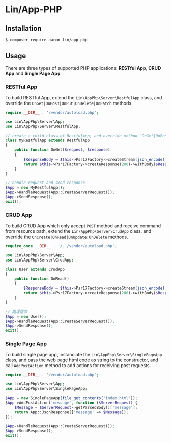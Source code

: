 # Lin/App-PHP

## Installation

```bash
$ composer require aaron-lin/app-php
```

## Usage

There are three types of supported PHP applications: **RESTful App**, **CRUD App** and **Single Page App**.


### RESTful App

To build RESTful App, extend the `Lin\AppPhp\Server\RestfulApp` class, and override the `OnGet|OnPost|OnPut|OnDelete|OnPatch` methods.

```php
require __DIR__ . '/vendor/autoload.php';

use Lin\AppPhp\Server\App;
use Lin\AppPhp\Server\RestfulApp;

// create a child class of RestfulApp, and override method `OnGet|OnPost|OnPut|OnDelete|OnPatch`
class MyRestfulApp extends RestfulApp
{
    public function OnGet($request, $response)
    {
        $ResponseBody = $this->Psr17Factory->createStream(json_encode(['message' => 'Hello World']));
        return $this->Psr17Factory->createResponse(200)->withBody($ResponseBody);
    }
}

// handle request and send response
$App = new MyRestfulApp();
$App->HandleRequest(App::CreateServerRequest());
$App->SendResponse();
exit();
```


### CRUD App

To build CRUD App which only accept `POST` method and receive command from resource path, extend the `Lin\AppPhp\Server\CrudApp` class, and override the `OnCreate|OnRead|OnUpdate|OnDelete` methods.

```php
require_once __DIR__ . '/../vendor/autoload.php';

use Lin\AppPhp\Server\App;
use Lin\AppPhp\Server\CrudApp;

class User extends CrudApp
{
    public function OnRead()
    {
        $ResponseBody = $this->Psr17Factory->createStream(json_encode(['name' => 'John Doe']));
        return $this->Psr17Factory->createResponse(200)->withBody($ResponseBody);
    }
}

// 處理請求
$App = new User();
$App->HandleRequest(App::CreateServerRequest());
$App->SendResponse();
exit();
```


### Single Page App

To build single page app, instanciate the `Lin\AppPhp\Server\SinglePageApp` class, and pass the web page html code as string to the constructor, and call `AddPostAction` method to add actions for receiving post requests.

```php
require __DIR__ . '/vendor/autoload.php';

use Lin\AppPhp\Server\App;
use Lin\AppPhp\Server\SinglePageApp;

$App = new SinglePageApp(file_get_contents('index.html'));
$App->AddPostAction('message', function ($ServerRequest) {
    $Message = $ServerRequest->getParsedBody()['message'];
    return App::JsonResponse(['message' => $Message]);
});

$App->HandleRequest(App::CreateServerRequest());
$App->SendResponse();
exit();
```
